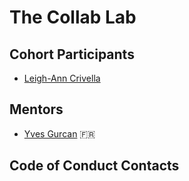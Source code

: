 # The Collab Lab

## Cohort Participants
- [Leigh-Ann Crivella](http://github.com/lacrivella)

## Mentors

- [Yves Gurcan](https://connect.yvesgurcan.com) 🇫🇷

## Code of Conduct Contacts
